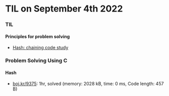# **TIL on September 4th 2022**
### TIL
#### Principles for problem solving
- [Hash: chaining code study](../../../Computer%20science/Algorithm/hash-imp2-09-03-2022.cpp)

### Problem Solving Using C
#### Hash
- [boj.kr/9375](../../../Problem%20Solving/boj/Hash/9375-09-04-2022.cpp): 1hr, solved (memory: 2028 kB, time: 0 ms, Code length: 457 B)